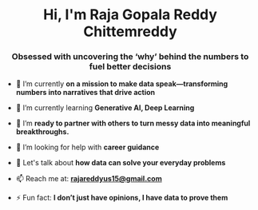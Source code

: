 <h1 align="center">Hi, I'm Raja Gopala Reddy Chittemreddy</h1>
<h3 align="center">Obsessed with uncovering the ‘why’ behind the numbers to fuel better decisions</h3>

- 🔭 I’m currently **on a mission to make data speak—transforming numbers into narratives that drive action**

- 🌱 I’m currently learning **Generative AI, Deep Learning**

- 👯 I’m **ready to partner with others to turn messy data into meaningful breakthroughs.**

- 🤝 I’m looking for help with **career guidance**

<!-- - 👨‍💻 My projects are also available at [My Portfolio](https://my-portfolio-chi-blond.vercel.app/) -->

- 💬 Let's talk about **how data can solve your everyday problems**

- 📫 Reach me at: **rajareddyus15@gmail.com**

- ⚡ Fun fact: **I don’t just have opinions, I have data to prove them**
